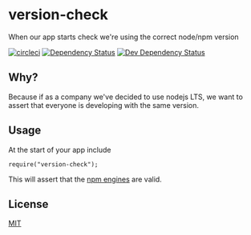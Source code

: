 # version-check
When our app starts check we're using the correct node/npm version

[![circleci](https://circleci.com/gh/orangemug/version-check.png?style=shield)][circleci]
[![Dependency Status](https://david-dm.org/orangemug/version-check.svg)][dm-prod]
[![Dev Dependency Status](https://david-dm.org/orangemug/version-check/dev-status.svg)][dm-dev]

[circleci]:  https://circleci.com/gh/orangemug/version-check
[dm-prod]:   https://david-dm.org/orangemug/version-check
[dm-dev]:    https://david-dm.org/orangemug/version-check#info=devDependencies


## Why?
Because if as a company we've decided to use nodejs LTS, we want to assert that everyone is developing with the same version.


## Usage
At the start of your app include

    require("version-check");

This will assert that the [npm engines](https://docs.npmjs.com/files/package.json#engines) are valid.


## License
[MIT](LICENSE)
